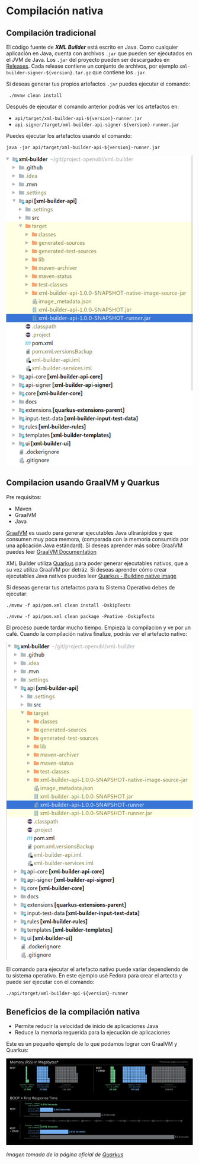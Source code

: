 # Compilación nativa
## Compilación tradicional
El código fuente de ***XML Builder*** está escrito en Java. Como cualquier aplicación en Java, cuenta con archivos `.jar`
que pueden ser ejecutados en el JVM de Java. Los `.jar` del proyecto pueden ser descargados en [Releases](https://github.com/project-openubl/xml-builder/releases).
Cada release contiene un conjunto de archivos, por ejemplo `xml-builder-signer-${version}.tar.gz` que contiene los `.jar`.

Si deseas generar tus propios artefactos `.jar` puedes ejecutar el comando:

```
 ./mvnw clean install
```

Después de ejecutar el comando anterior podrás ver los artefactos en:
- `api/target/xml-builder-api-${version}-runner.jar`
- `api-signer/target/xml-builder-api-signer-${version}-runner.jar`

Puedes ejecutar los artefactos usando el comando:

```
java -jar api/target/xml-builder-api-${version}-runner.jar
```

![Jar](images/compilation_jar.png)

## Compilacion usando GraalVM y Quarkus
Pre requisitos:
- Maven
- GraalVM
- Java

[GraalVM](https://www.graalvm.org/) es usado para generar ejecutables Java ultrarápidos y que consumen muy poca memora,
 (comparada con la memoria consumida por una aplicación Java estándard). Si deseas aprender
 más sobre GraalVM puedes leer [GraalVM Documentation](https://www.graalvm.org/docs/)

XML Builder utiliza [Quarkus](https://quarkus.io/) para poder generar ejecutables nativos,
que a su vez utiliza GraalVM por detráz. Si deseas aprender cómo crear ejecutables Java nativos
puedes leer [Quarkus - Building native image](https://quarkus.io/guides/building-native-image)

Si deseas generar tus artefactos para tu Sistema Operativo debes de ejecutar:
```
./mvnw -f api/pom.xml clean install -DskipTests
```

```
./mvnw -f api/pom.xml clean package -Pnative -DskipTests
```

El proceso puede tardar mucho tiempo. Empieza la compilacion y ve por un café.
Cuando la compilación nativa finalize, podrás ver el artefacto nativo:

![Jar](images/native_compilation.png)

El comando para ejecutar el artefacto nativo puede variar dependiendo de tu sistema operativo.
En este ejemplo usé Fedora para crear el artecto y puede ser ejecutar con el comando:

```
./api/target/xml-builder-api-${version}-runner
```

## Beneficios de la compilación nativa
- Permite reducir la velocidad de inicio de aplicaciones Java
- Reduce la memoria requerida para la ejecución de aplicaciones

Este es un pequeño ejemplo de lo que podamos lograr con GraalVM y Quarkus:

![quarkus](images/quarkus_metrics_graphic_bootmem_wide.png)

*Imagen tomada de la página oficial de [Quarkus](https://quarkus.io/)*
